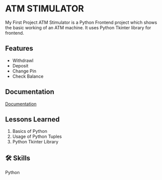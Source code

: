 
# ATM STIMULATOR

My First Project ATM Stimulator is a Python Frontend project which shows the basic working of an ATM machine. It uses Python Tkinter library for frontend.


## Features

- Withdrawl
- Deposit
- Change Pin
- Check Balance


## Documentation

[Documentation](https://bit.ly/ATM_Stimulator_Doc)


## Lessons Learned

1. Basics of Python
2. Usage of Python Tuples
3. Python Tkinter Library



## 🛠 Skills
Python

